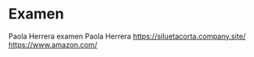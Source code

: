 # Examen
Paola Herrera examen
Paola Herrera 
https://siluetacorta.company.site/
https://www.amazon.com/
